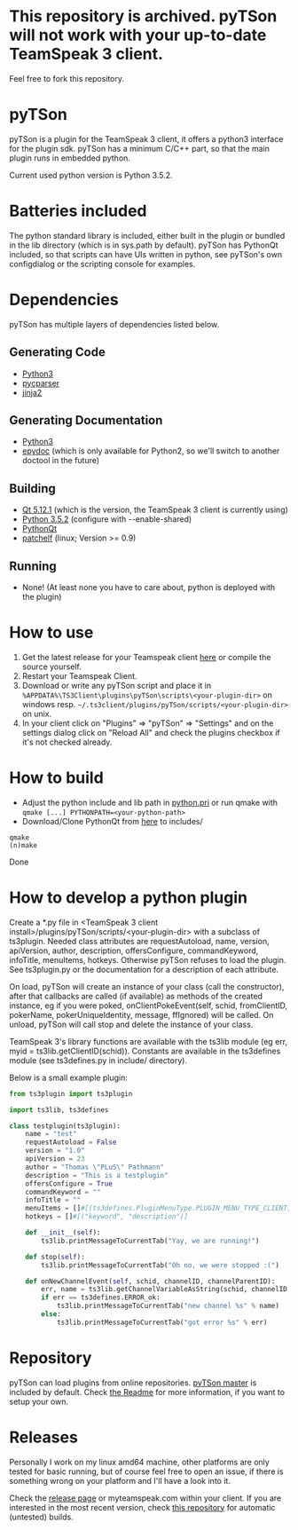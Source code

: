 # This repository is archived. pyTSon will not work with your up-to-date TeamSpeak 3 client.
Feel free to fork this repository.

# pyTSon

pyTSon is a plugin for the TeamSpeak 3 client, it offers a python3 interface for the plugin sdk.
pyTSon has a minimum C/C++ part, so that the main plugin runs in embedded python.

Current used python version is Python 3.5.2.

# Batteries included

The python standard library is included, either built in the plugin or bundled in the lib directory (which is in sys.path by default).
pyTSon has PythonQt included, so that scripts can have UIs written in python, see pyTSon's own configdialog or the scripting console for examples.

# Dependencies

pyTSon has multiple layers of dependencies listed below.

## Generating Code

- [Python3](https://www.python.org/download/releases/3.0/)
- [pycparser](https://github.com/eliben/pycparser/)
- [jinja2](http://jinja.pocoo.org)

## Generating Documentation

- [Python3](https://www.python.org/download/releases/3.0/)
- [epydoc](http://epydoc.sourceforge.net) (which is only available for Python2, so we'll switch to another doctool in the future)

## Building

- [Qt 5.12.1](https://download.qt.io/archive/qt/5.12/5.12.1/) (which is the version, the TeamSpeak 3 client is currently using)
- [Python 3.5.2](https://www.python.org/downloads/release/python-352/#Files) (configure with --enable-shared)
- [PythonQt](https://github.com/pathmann/PythonQt)
- [patchelf](http://nixos.org/patchelf.html) (linux; Version >= 0.9)

## Running

- None! (At least none you have to care about, python is deployed with the plugin)

# How to use

1. Get the latest release for your Teamspeak client [here](https://github.com/pathmann/pyTSon/releases/) or compile the source yourself.
2. Restart your Teamspeak Client.
3. Download or write any pyTSon script and place it in `%APPDATA%\TS3Client\plugins\pyTSon\scripts\<your-plugin-dir>` on windows resp. `~/.ts3client/plugins/pyTSon/scripts/<your-plugin-dir>` on unix.
4. In your client click on "Plugins" => "pyTSon" => "Settings" and on the settings dialog click on "Reload All" and check the plugins checkbox if it's not checked already.

# How to build

- Adjust the python include and lib path in [python.pri](https://github.com/pathmann/pyTSon/blob/master/python.pri) or run qmake with `qmake [...] PYTHONPATH=<your-python-path>`
- Download/Clone PythonQt from [here](https://github.com/pathmann/PythonQt) to includes/

```
qmake
(n)make
```

Done

# How to develop a python plugin

Create a \*.py file in \<TeamSpeak 3 client install\>/plugins/pyTSon/scripts/\<your-plugin-dir\> with a subclass of ts3plugin.
Needed class attributes are requestAutoload, name, version, apiVersion, author, description, offersConfigure, commandKeyword, infoTitle, menuItems, hotkeys.
Otherwise pyTSon refuses to load the plugin. See ts3plugin.py or the documentation for a description of each attribute.

On load, pyTSon will create an instance of your class (call the constructor), after that callbacks are called (if available) as methods of the created instance, eg if you were poked, onClientPokeEvent(self, schid, fromClientID, pokerName, pokerUniqueIdentity, message, ffIgnored) will be called.
On unload, pyTSon will call stop and delete the instance of your class.

TeamSpeak 3's library functions are available with the ts3lib module (eg err, myid = ts3lib.getClientID(schid)).
Constants are available in the ts3defines module (see ts3defines.py in include/ directory).

Below is a small example plugin:

```python
from ts3plugin import ts3plugin

import ts3lib, ts3defines

class testplugin(ts3plugin):
    name = "test"
    requestAutoload = False
    version = "1.0"
    apiVersion = 23
    author = "Thomas \"PLuS\" Pathmann"
    description = "This is a testplugin"
    offersConfigure = True
    commandKeyword = ""
    infoTitle = ""
    menuItems = []#[(ts3defines.PluginMenuType.PLUGIN_MENU_TYPE_CLIENT, 0, "text", "icon.png")]
    hotkeys = []#[("keyword", "description")]

    def __init__(self):
        ts3lib.printMessageToCurrentTab("Yay, we are running!")

    def stop(self):
        ts3lib.printMessageToCurrentTab("Oh no, we were stopped :(")

    def onNewChannelEvent(self, schid, channelID, channelParentID):
        err, name = ts3lib.getChannelVariableAsString(schid, channelID, ts3defines.ChannelProperties.CHANNEL_NAME)
        if err == ts3defines.ERROR_ok:
            ts3lib.printMessageToCurrentTab("new channel %s" % name)
        else:
            ts3lib.printMessageToCurrentTab("got error %s" % err)
```

# Repository

pyTSon can load plugins from online repositories. [pyTSon master](https://github.com/pathmann/pyTSon_repository) is included by default. Check [the Readme](https://github.com/pathmann/pyTSon_repository/blob/master/README.md) for more information, if you want to setup your own.

# Releases

Personally I work on my linux amd64 machine, other platforms are only tested for basic running, but of course feel free to open an issue, if there is something wrong on your platform and I'll have a look into it.

Check the [release page](https://github.com/pathmann/pyTSon/releases) or myteamspeak.com within your client.
If you are interested in the most recent version, check [this repository](https://repo.4qt.de/pyTSon/nightlies/) for automatic (untested) builds.
